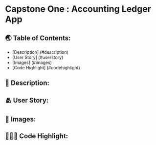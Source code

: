 # Capstone One : Accounting Ledger App


## 🌏 Table of Contents:
- [Description] (#description)
- [User Story] (#userstory)
- [Images] (#images)
- [Code Highlight] (#codehighlight)

## 📜 Description:

## 🫂 User Story:

## 📸 Images: 

## 👨🏽‍💻 Code Highlight:
